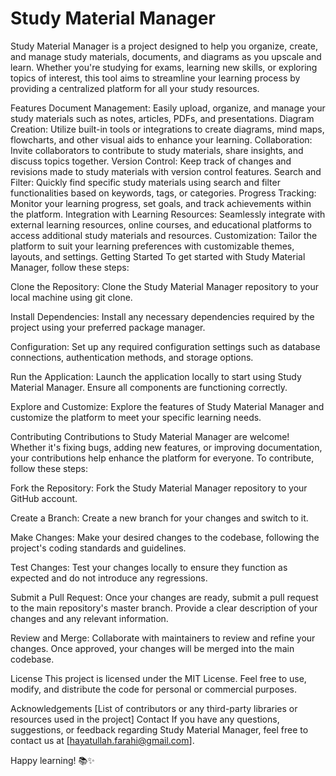 # **Study Material Manager**

Study Material Manager is a project designed to help you organize, create, and manage study materials, documents, and diagrams as you upscale and learn. Whether you're studying for exams, learning new skills, or exploring topics of interest, this tool aims to streamline your learning process by providing a centralized platform for all your study resources.

Features
Document Management: Easily upload, organize, and manage your study materials such as notes, articles, PDFs, and presentations.
Diagram Creation: Utilize built-in tools or integrations to create diagrams, mind maps, flowcharts, and other visual aids to enhance your learning.
Collaboration: Invite collaborators to contribute to study materials, share insights, and discuss topics together.
Version Control: Keep track of changes and revisions made to study materials with version control features.
Search and Filter: Quickly find specific study materials using search and filter functionalities based on keywords, tags, or categories.
Progress Tracking: Monitor your learning progress, set goals, and track achievements within the platform.
Integration with Learning Resources: Seamlessly integrate with external learning resources, online courses, and educational platforms to access additional study materials and resources.
Customization: Tailor the platform to suit your learning preferences with customizable themes, layouts, and settings.
Getting Started
To get started with Study Material Manager, follow these steps:

Clone the Repository: Clone the Study Material Manager repository to your local machine using git clone.

Install Dependencies: Install any necessary dependencies required by the project using your preferred package manager.

Configuration: Set up any required configuration settings such as database connections, authentication methods, and storage options.

Run the Application: Launch the application locally to start using Study Material Manager. Ensure all components are functioning correctly.

Explore and Customize: Explore the features of Study Material Manager and customize the platform to meet your specific learning needs.

Contributing
Contributions to Study Material Manager are welcome! Whether it's fixing bugs, adding new features, or improving documentation, your contributions help enhance the platform for everyone. To contribute, follow these steps:

Fork the Repository: Fork the Study Material Manager repository to your GitHub account.

Create a Branch: Create a new branch for your changes and switch to it.

Make Changes: Make your desired changes to the codebase, following the project's coding standards and guidelines.

Test Changes: Test your changes locally to ensure they function as expected and do not introduce any regressions.

Submit a Pull Request: Once your changes are ready, submit a pull request to the main repository's master branch. Provide a clear description of your changes and any relevant information.

Review and Merge: Collaborate with maintainers to review and refine your changes. Once approved, your changes will be merged into the main codebase.

License
This project is licensed under the MIT License. Feel free to use, modify, and distribute the code for personal or commercial purposes.

Acknowledgements
[List of contributors or any third-party libraries or resources used in the project]
Contact
If you have any questions, suggestions, or feedback regarding Study Material Manager, feel free to contact us at [hayatullah.farahi@gmail.com].

Happy learning! 📚✨
